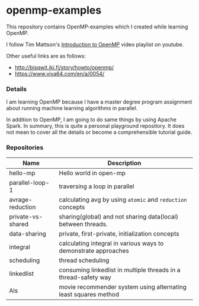 # openmp-examples
This repository contains OpenMP-examples which I created while learning OpenMP. 

I follow Tim Mattson's [Introduction to OpenMP](https://www.youtube.com/watch?v=nE-xN4Bf8XI&list=PLLX-Q6B8xqZ8n8bwjGdzBJ25X2utwnoEG) video playlist on youtube.

Other useful links are as follows:
- http://bisqwit.iki.fi/story/howto/openmp/
- https://www.viva64.com/en/a/0054/

### Details
I am learning OpenMP because I have a master degree program assignment about running machine learning algorithms in parallel. 

In addition to OpenMP, I am going to do same things by using Apache Spark. In summary, this is quite a personal playground repository. 
It does not mean to cover all the details or become a comprehensible tutorial guide.
 
### Repositories
| Name             | Description                                                     |
|------------------|-----------------------------------------------------------------|
| hello-mp         | Hello world in open-mp                                          |
| parallel-loop-1  | traversing a loop in parallel                                   |
| avrage-reduction | calculating avg by using `atomic` and `reduction` concepts      |
| private-vs-shared| sharing(global) and not sharing data(local) between threads.    |
| data-sharing     | private, first-private, initialization concepts                 |
| integral         | calculating integral in various ways to demonstrate approaches  |
| scheduling       | thread scheduling                                               |
| linkedlist       | consuming linkedlist in multiple threads in a thread-safety way |
| Als              | movie recommender system using alternating least squares method |
